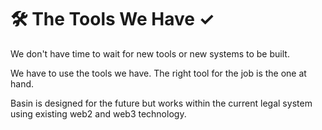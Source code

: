 # 🛠 The Tools We Have ✓

We don't have time to wait for new tools or new systems to be built.

We have to use the tools we have.  The right tool for the job is the one at hand.

Basin is designed for the future but works within the current legal system using existing web2 and web3 technology.
